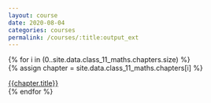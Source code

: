 ```yaml
---
layout: course
date: 2020-08-04
categories: courses
permalink: /courses/:title:output_ext
---
```


{% for i in (0..site.data.class_11_maths.chapters.size) %}  
 {% assign chapter = site.data.class_11_maths.chapters[i] %}
<div><a href="/courses/{{site.data.class_11_maths.code}}/chapter-{{i| plus: 1}}/section-1" {% if chapter.title == page.chapter %}class="active"{% endif %}>{{chapter.title}}</a></div>
{% endfor %}
